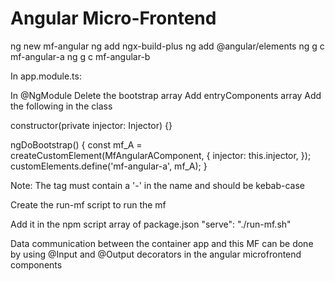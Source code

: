 # Angular Micro-Frontend

ng new mf-angular
ng add ngx-build-plus
ng add @angular/elements
ng g c mf-angular-a
ng g c mf-angular-b

In app.module.ts:

In @NgModule
Delete the bootstrap array
Add entryComponents array
Add the following in the class

constructor(private injector: Injector) {}

ngDoBootstrap() {
const mf_A = createCustomElement(MfAngularAComponent, {
injector: this.injector,
});
customElements.define('mf-angular-a', mf_A);
}

Note:
The tag must contain a '-' in the name and should be kebab-case

Create the run-mf script to run the mf

Add it in the npm script array of package.json
"serve": "./run-mf.sh"

Data communication between the container app and this MF can be done by using @Input and @Output decorators in the angular microfrontend components
